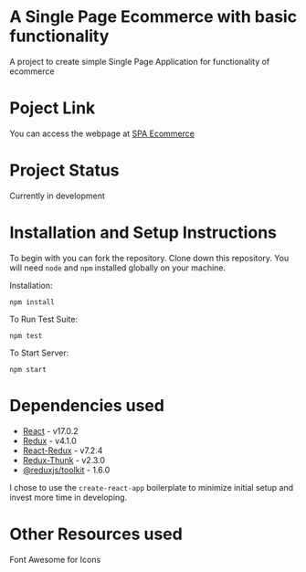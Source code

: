 # A Single Page Ecommerce with basic functionality

A project to create simple Single Page Application for functionality of ecommerce

# Poject Link

You can access the webpage at <a href="http://https://shreykr2802.github.io/spa-ecommerce">SPA Ecommerce</a>

# Project Status

Currently in development

# Installation and Setup Instructions

To begin with you can fork the repository.
Clone down this repository. 
You will need `node` and `npm` installed globally on your machine.

Installation:

`npm install`  

To Run Test Suite:  

`npm test`  

To Start Server:

`npm start`

# Dependencies used

<ul>
<li><a href="https://reactjs.org/">React</a> - v17.0.2</li>
<li><a href="https://redux.js.org/">Redux</a> - v4.1.0</li>
<li><a href="https://react-redux.js.org/">React-Redux</a> - v7.2.4</li>
<li><a href="https://redux.js.org/tutorials/fundamentals/part-6-async-logic">Redux-Thunk</a> - v2.3.0</li>
<li><a href="https://redux-toolkit.js.org/">@reduxjs/toolkit</a> - 1.6.0</li>
</ul>

I chose to use the `create-react-app` boilerplate to minimize initial setup and invest more time in developing.

# Other Resources used

Font Awesome for Icons